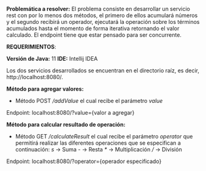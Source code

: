 **Problemática a resolver:**
El problema consiste en desarrollar un servicio rest con por lo menos dos métodos,
el primero de ellos acumulará números y el segundo recibirá un operador, ejecutará
la operación sobre los términos acumulados hasta el momento de forma iterativa
retornando el valor calculado. El endpoint tiene que estar pensado para ser 
concurrente.

**REQUERIMIENTOS**:

**Versión de Java:** 11
**IDE:** Intellij IDEA

Los dos servicios desarrollados se encuentran en el directorio raíz,
es decir, http://localhost:8080/.

**Método para agregar valores:**

- Método POST _/addValue_ el cual recibe el parámetro _value_

 Endpoint: localhost:8080/?value={valor a agregar}

**Método para calcular resultado de operación:**

- Método GET _/calculateResult_ el cual recibe el parámetro _operator_ que permitirá
  realizar las diferentes operaciones que se especifican a continuación:
  _s_ -> Suma
  _-_ -> Resta
  _*_ -> Multiplicación
  _/_ -> División  

 Endpoint: localhost:8080/?operator={operador especificado}